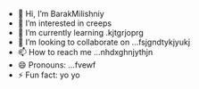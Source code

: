 - 👋 Hi, I’m BarakMilishniy
- 👀 I’m interested in creeps
- 🌱 I’m currently learning .kjtgrjoprg
- 💞️ I’m looking to collaborate on ...fsjgndtykjyukj
- 📫 How to reach me ...nhdxghnjythjn
- 😄 Pronouns: ...fvewf
- ⚡ Fun fact: yo yo 
<!--
BarakMilishniy/BarakMilishniy is a ✨ special ✨ repository because its `README.md` (this file) appears on your GitHub profile.
You can click the Preview link to take a look at your changes.
--
